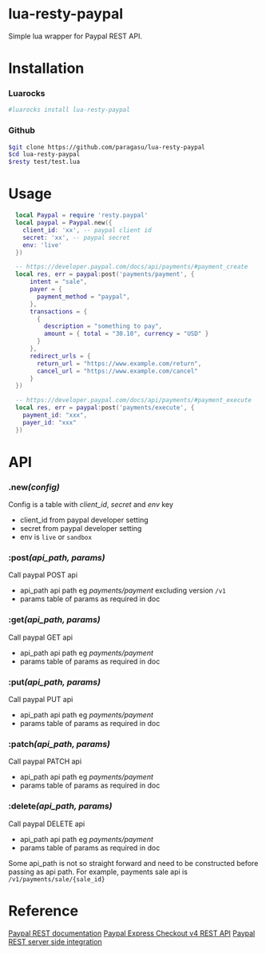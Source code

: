# lua-resty-paypal
Simple lua wrapper for Paypal REST API.

# Installation

### Luarocks

```bash
#luarocks install lua-resty-paypal
```

### Github
```bash
$git clone https://github.com/paragasu/lua-resty-paypal
$cd lua-resty-paypal
$resty test/test.lua
```

# Usage
```lua
  local Paypal = require 'resty.paypal'
  local paypal = Paypal.new({
    client_id: 'xx', -- paypal client id
    secret: 'xx', -- paypal secret
    env: 'live'
  })

  -- https://developer.paypal.com/docs/api/payments/#payment_create
  local res, err = paypal:post('payments/payment', {
      intent = "sale",
      payer = {
        payment_method = "paypal",
      },
      transactions = {
        {
          description = "something to pay",
          amount = { total = "30.10", currency = "USD" }  
        }
      },
      redirect_urls = {
        return_url = "https://www.example.com/return",
        cancel_url = "https://www.example.com/cancel"
      } 
  })

  -- https://developer.paypal.com/docs/api/payments/#payment_execute
  local res, err = paypal:post('payments/execute', {
    payment_id: "xxx",
    payer_id: "xxx"
  })
```

# API

### **.new**_(config)_
  Config is a table with *client_id*, *secret* and *env* key
  - client\_id from paypal developer setting
  - secret from paypal developer setting
  - env is `live` or `sandbox`

### **:post**_(api\_path, params)_
  Call paypal POST api
  - api_path api path eg _payments/payment_ excluding version `/v1`
  - params table of params as required in doc 

### **:get**_(api\_path, params)_
  Call paypal GET api
  - api_path api path eg _payments/payment_
  - params table of params as required in doc 

### **:put**_(api\_path, params)_
  Call paypal PUT api
  - api_path api path eg _payments/payment_
  - params table of params as required in doc 

### **:patch**_(api\_path, params)_
  Call paypal PATCH api
  - api_path api path eg _payments/payment_
  - params table of params as required in doc 

### **:delete**_(api\_path, params)_
  Call paypal DELETE api
  - api_path api path eg _payments/payment_
  - params table of params as required in doc 

Some api\_path is not so straight forward and need to be constructed before passing as api path.
For example, payments sale api is `/v1/payments/sale/{sale_id}` 


# Reference
[Paypal REST documentation](https://developer.paypal.com/docs/api/overview) 
[Paypal Express Checkout v4 REST API](https://developer.paypal.com/docs/integration/direct/express-checkout/integration-jsv4) 
[Paypal REST server side integration](https://developer.paypal.com/docs/integration/direct/express-checkout/integration-jsv4/server-side-REST-integration) 
